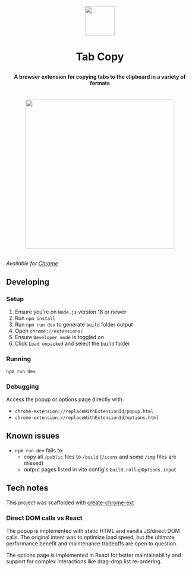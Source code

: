 <div align="center"><img src="https://tabcopy.com/logo-748.png" height="80"></div>

# <p style="text-align:center;">Tab Copy</p>

#### <p style="text-align:center;">A browser extension for copying tabs to the clipboard in a variety of formats</p>

<div>&nbsp;</div>

<div align="center"><img src="https://tabcopy.com/popup.png" height="400"></div>

<div>&nbsp;</div>

_Available for [Chrome](https://chromewebstore.google.com/detail/tab-copy/micdllihgoppmejpecmkilggmaagfdmb)_

## Developing

### Setup

1. Ensure you're on `Node.js` version 18 or newer
2. Run `npm install`
3. Run `npm run dev` to generate `build` folder output
4. Open `chrome://extensions/`
5. Ensure `Developer mode` is toggled on
6. Click `Load unpacked` and select the `build` folder

### Running

```shell
npm run dev
```

### Debugging

Access the popup or options page directly with:

- `chrome-extension://replaceWithExtensionId/popup.html`
- `chrome-extension://replaceWithExtensionId/options.html`

## Known issues

- `npm run dev` fails to:
  - copy all `/public` files to `/build` (`/icons` and some `/img` files are missed)
  - output pages listed in vite config's `build.rollupOptions.input`

## Tech notes

This project was scaffolded with [create-chrome-ext](https://github.com/guocaoyi/create-chrome-ext)

### Direct DOM calls vs React

The popup is implemented with static HTML and vanilla JS/direct DOM calls. The original intent was to optimize load speed, but the ultimate performance benefit and maintenance tradeoffs are open to question.

The options page is implemented in React for better maintainability and support for complex interactions like drag-drop list re-ordering.
